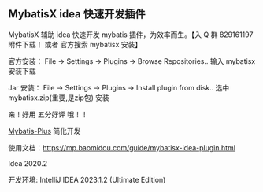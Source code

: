 ## MybatisX idea 快速开发插件

MybatisX 辅助 idea 快速开发 mybatis 插件，为效率而生。【入 Q 群 829161197 附件下载！ 或者 官方搜索 mybatisx 安装】

官方安装： File -> Settings -> Plugins -> Browse Repositories.. 输入 mybatisx 安装下载

Jar 安装： File -> Settings -> Plugins -> Install plugin from disk.. 选中 mybatisx.zip(重要,是zip包) 安装

亲！好用 五分好评 哦！！

[Mybatis-Plus](https://gitee.com/baomidou/mybatis-plus) 简化开发

使用文档：https://mp.baomidou.com/guide/mybatisx-idea-plugin.html

Idea 2020.2

开发环境: IntelliJ IDEA 2023.1.2 (Ultimate Edition)
